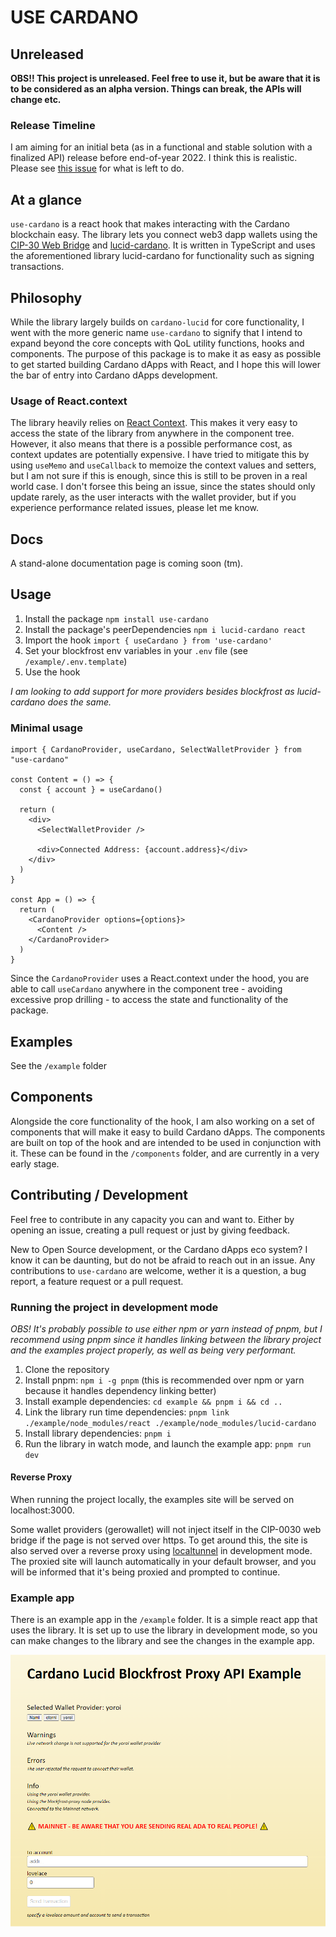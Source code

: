 # USE CARDANO

## Unreleased

**OBS!! This project is unreleased. Feel free to use it, but be aware that it is to be considered as an alpha version. Things can break, the APIs will change etc.**

### Release Timeline

I am aiming for an initial beta (as in a functional and stable solution with a finalized API) release before end-of-year 2022. I think this is realistic. Please see [this issue](https://github.com/GGAlanSmithee/use-cardano/issues/7) for what is left to do.

## At a glance

`use-cardano` is a react hook that makes interacting with the Cardano blockchain easy. The library lets you connect web3 dapp wallets using the [CIP-30 Web Bridge](https://cips.cardano.org/cips/cip30/) and [lucid-cardano](https://github.com/spacebudz/lucid). It is written in TypeScript and uses the aforementioned library lucid-cardano for functionality such as signing transactions.

## Philosophy

While the library largely builds on `cardano-lucid` for core functionality, I went with the more generic name `use-cardano` to signify that I intend to expand beyond the core concepts with QoL utility functions, hooks and components. The purpose of this package is to make it as easy as possible to get started building Cardano dApps with React, and I hope this will lower the bar of entry into Cardano dApps development.

### Usage of React.context

The library heavily relies on [React Context](https://reactjs.org/docs/context.html). This makes it very easy to access the state of the library from anywhere in the component tree. However, it also means that there is a possible performance cost, as context updates are potentially expensive. I have tried to mitigate this by using `useMemo` and `useCallback` to memoize the context values and setters, but I am not sure if this is enough, since this is still to be proven in a real world case. I don't forsee this being an issue, since the states should only update rarely, as the user interacts with the wallet provider, but if you experience performance related issues, please let me know.

## Docs

A stand-alone documentation page is coming soon (tm).

## Usage

1. Install the package `npm install use-cardano`
1. Install the package's peerDependencies `npm i lucid-cardano react`
1. Import the hook `import { useCardano } from 'use-cardano'`
1. Set your blockfrost env variables in your `.env` file (see `/example/.env.template`)
1. Use the hook

_I am looking to add support for more providers besides blockfrost as lucid-cardano does the same._

### Minimal usage

```tsx
import { CardanoProvider, useCardano, SelectWalletProvider } from "use-cardano"

const Content = () => {
  const { account } = useCardano()

  return (
    <div>
      <SelectWalletProvider />

      <div>Connected Address: {account.address}</div>
    </div>
  )
}

const App = () => {
  return (
    <CardanoProvider options={options}>
      <Content />
    </CardanoProvider>
  )
}
```

Since the `CardanoProvider` uses a React.context under the hood, you are able to call `useCardano` anywhere in the component tree - avoiding excessive prop drilling - to access the state and functionality of the package.

## Examples

See the `/example` folder

## Components

Alongside the core functionality of the hook, I am also working on a set of components that will make it easy to build Cardano dApps. The components are built on top of the hook and are intended to be used in conjunction with it. These can be found in the `/components` folder, and are currently in a very early stage.

## Contributing / Development

Feel free to contribute in any capacity you can and want to. Either by opening an issue, creating a pull request or just by giving feedback.

New to Open Source development, or the Cardano dApps eco system? I know it can be daunting, but do not be afraid to reach out in an issue. Any contributions to `use-cardano` are welcome, wether it is a question, a bug report, a feature request or a pull request.

### Running the project in development mode

_OBS! It's probably possible to use either npm or yarn instead of pnpm, but I recommend using pnpm since it handles linking between the library project and the examples project properly, as well as being very performant._

1. Clone the repository
1. Install pnpm: `npm i -g pnpm` (this is recommended over npm or yarn because it handles dependency linking better)
1. Install example dependencies: `cd example && pnpm i && cd ..`
1. Link the library run time dependencies: `pnpm link ./example/node_modules/react ./example/node_modules/lucid-cardano`
1. Install library dependencies: `pnpm i`
1. Run the library in watch mode, and launch the example app: `pnpm run dev`

#### Reverse Proxy

When running the project locally, the examples site will be served on localhost:3000.

Some wallet providers (gerowallet) will not inject itself in the CIP-0030 web bridge if the page is not served over https. To get around this, the site is also served over a reverse proxy using [localtunnel](https://www.npmjs.com/package/localtunnel) in development mode. The proxied site will launch automatically in your default browser, and you will be informed that it's being proxied and prompted to continue.

### Example app

There is an example app in the `/example` folder. It is a simple react app that uses the library. It is set up to use the library in development mode, so you can make changes to the library and see the changes in the example app.

![Example app](.github/example-app.png)
